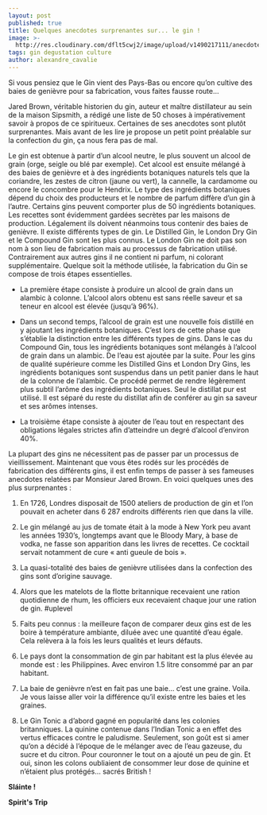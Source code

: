 ```yaml
---
layout: post
published: true
title: Quelques anecdotes surprenantes sur... le gin !
image: >-
  http://res.cloudinary.com/dflt5cwj2/image/upload/v1490217111/anecdotes-gin_bgcui9.png
tags: gin degustation culture
author: alexandre_cavalie
---
```


Si vous pensiez que le Gin vient des Pays-Bas ou encore qu’on cultive des baies de genièvre pour sa fabrication, vous faites fausse route…

Jared Brown, véritable historien du gin, auteur et maître distillateur au sein de la maison Sipsmith, a rédigé une liste de 50 choses à impérativement savoir à propos de ce spiritueux.
Certaines de ses anecdotes sont plutôt surprenantes. Mais avant de les lire je propose un petit point préalable sur la confection du gin, ça nous fera pas de mal.

Le gin est obtenue à partir d’un alcool neutre, le plus souvent un alcool de grain (orge, seigle ou blé par exemple). Cet alcool est ensuite mélangé à des baies de genièvre et à des ingrédients botaniques naturels tels que la coriandre, les zestes de citron (jaune ou vert), la cannelle, la cardamome ou encore le concombre pour le Hendrix. Le type des ingrédients botaniques dépend du choix des producteurs et le nombre de parfum diffère d’un gin à l’autre. Certains gins peuvent comporter plus de 50 ingrédients botaniques. Les recettes sont évidemment gardées secrètes par les maisons de production. Légalement ils doivent néanmoins tous contenir des baies de genièvre.
Il existe différents types de gin. Le Distilled Gin, le London Dry Gin et le Compound Gin sont les plus connus.
Le London Gin ne doit pas son nom à son lieu de fabrication mais au processus de fabrication utilisé. Contrairement aux autres gins il ne contient ni parfum, ni colorant supplémentaire.
Quelque soit la méthode utilisée, la fabrication du Gin se compose de trois étapes essentielles.

- La première étape consiste à produire un alcool de grain dans un alambic à colonne. L’alcool alors obtenu est sans réelle saveur et sa teneur en alcool est élevée (jusqu’à 96%).

- Dans un second temps, l’alcool de grain est une nouvelle fois distillé en y ajoutant les ingrédients botaniques. C’est lors de cette phase que s’établie la distinction entre les différents types de gins. Dans le cas du Compound Gin, tous les ingrédients botaniques sont mélangés à l’alcool de grain dans un alambic. De l’eau est ajoutée par la suite.
Pour les gins de qualité supérieure comme les Distilled Gins et London Dry Gins, les ingrédients botaniques sont suspendus dans un petit panier dans le haut de la colonne de l’alambic. Ce procédé permet de rendre légèrement plus subtil l’arôme des ingrédients botaniques.
Seul le distillat pur est utilisé. Il est séparé du reste du distillat afin de conférer au gin sa saveur et ses arômes intenses.

- La troisième étape consiste à ajouter de l’eau tout en respectant des obligations légales strictes afin d’atteindre un degré d’alcool d’environ 40%.

La plupart des gins ne nécessitent pas de passer par un processus de vieillissement.
Maintenant que vous êtes rodés sur les procédés de fabrication des différents gins, il est enfin temps de passer à ses fameuses anecdotes relatées par Monsieur Jared Brown. En voici quelques unes des plus surprenantes :

1. En 1726, Londres disposait de 1500 ateliers de production de gin et l’on pouvait en acheter dans 6 287 endroits différents rien que dans la ville.

2. Le gin mélangé au jus de tomate était à la mode à New York peu avant les années 1930’s, longtemps avant que le Bloody Mary, à base de vodka, ne fasse son apparition dans les livres de recettes. Ce cocktail servait notamment de cure « anti gueule de bois ».

3. La quasi-totalité des baies de genièvre utilisées dans la confection des gins sont d’origine sauvage.

4. Alors que les matelots de la flotte britannique recevaient une ration quotidienne de rhum, les officiers eux recevaient chaque jour une ration de gin. #uplevel

5. Faits peu connus : la meilleure façon de comparer deux gins est de les boire à température ambiante, diluée avec une quantité d’eau égale. Cela relèvera à la fois les leurs qualités et leurs défauts.

6. Le pays dont la consommation de gin par habitant est la plus élevée au monde est : les Philippines. Avec environ 1.5 litre consommé par an par habitant.

7. La baie de genièvre n’est en fait pas une baie… c’est une graine. Voila. Je vous laisse aller voir la différence qu’il existe entre les baies et les graines.

8. Le Gin Tonic a d’abord gagné en popularité dans les colonies britanniques. La quinine contenue dans l’Indian Tonic a en effet des vertus efficaces contre le paludisme. Seulement, son goût est si amer qu’on a décidé à l’époque de le mélanger avec de l’eau gazeuse, du sucre et du citron. Pour couronner le tout on a ajouté un peu de gin. Et oui, sinon les colons oubliaient de consommer leur dose de quinine et n’étaient plus protégés… sacrés British !


**Sláinte !**

**Spirit's Trip**
